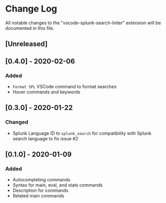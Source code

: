 # Change Log

All notable changes to the "vscode-splunk-search-linter" extension will be documented in this file.

## [Unreleased]

## [0.4.0] - 2020-02-06

### Added

- `Format SPL` VSCode command to format searches
- Hover commands and keywords

## [0.3.0] - 2020-01-22

### Changed

- Splunk Language ID to `splunk_search` for compatibility with Splunk search language to fix issue #2

## [0.1.0] - 2020-01-09

### Added

- Autocompleting commands
- Syntax for main, eval, and stats commands
- Description for commands
- Related main commands